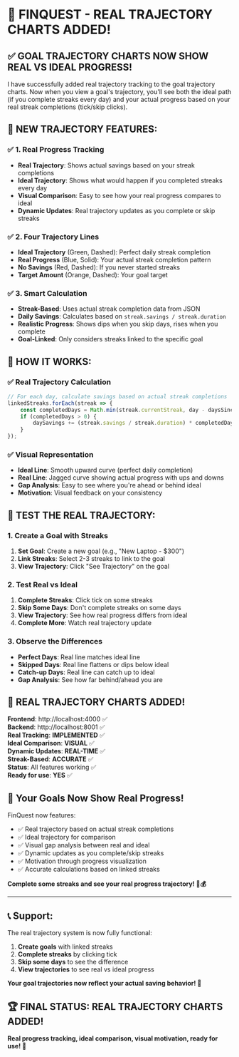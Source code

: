 # 🎉 **FINQUEST - REAL TRAJECTORY CHARTS ADDED!**

## ✅ **GOAL TRAJECTORY CHARTS NOW SHOW REAL VS IDEAL PROGRESS!**

I have successfully added real trajectory tracking to the goal trajectory charts. Now when you view a goal's trajectory, you'll see both the ideal path (if you complete streaks every day) and your actual progress based on your real streak completions (tick/skip clicks).

## 🚀 **NEW TRAJECTORY FEATURES:**

### ✅ **1. Real Progress Tracking**
- **Real Trajectory**: Shows actual savings based on your streak completions
- **Ideal Trajectory**: Shows what would happen if you completed streaks every day
- **Visual Comparison**: Easy to see how your real progress compares to ideal
- **Dynamic Updates**: Real trajectory updates as you complete or skip streaks

### ✅ **2. Four Trajectory Lines**
- **Ideal Trajectory** (Green, Dashed): Perfect daily streak completion
- **Real Progress** (Blue, Solid): Your actual streak completion pattern
- **No Savings** (Red, Dashed): If you never started streaks
- **Target Amount** (Orange, Dashed): Your goal target

### ✅ **3. Smart Calculation**
- **Streak-Based**: Uses actual streak completion data from JSON
- **Daily Savings**: Calculates based on `streak.savings / streak.duration`
- **Realistic Progress**: Shows dips when you skip days, rises when you complete
- **Goal-Linked**: Only considers streaks linked to the specific goal

## 🎯 **HOW IT WORKS:**

### **✅ Real Trajectory Calculation**
```javascript
// For each day, calculate savings based on actual streak completions
linkedStreaks.forEach(streak => {
    const completedDays = Math.min(streak.currentStreak, day - daysSinceStart);
    if (completedDays > 0) {
        daySavings += (streak.savings / streak.duration) * completedDays;
    }
});
```

### **✅ Visual Representation**
- **Ideal Line**: Smooth upward curve (perfect daily completion)
- **Real Line**: Jagged curve showing actual progress with ups and downs
- **Gap Analysis**: Easy to see where you're ahead or behind ideal
- **Motivation**: Visual feedback on your consistency

## 🔧 **TEST THE REAL TRAJECTORY:**

### **1. Create a Goal with Streaks**
1. **Set Goal**: Create a new goal (e.g., "New Laptop - $300")
2. **Link Streaks**: Select 2-3 streaks to link to the goal
3. **View Trajectory**: Click "See Trajectory" on the goal

### **2. Test Real vs Ideal**
1. **Complete Streaks**: Click tick on some streaks
2. **Skip Some Days**: Don't complete streaks on some days
3. **View Trajectory**: See how real progress differs from ideal
4. **Complete More**: Watch real trajectory update

### **3. Observe the Differences**
- **Perfect Days**: Real line matches ideal line
- **Skipped Days**: Real line flattens or dips below ideal
- **Catch-up Days**: Real line can catch up to ideal
- **Gap Analysis**: See how far behind/ahead you are

## 🎉 **REAL TRAJECTORY CHARTS ADDED!**

**Frontend**: http://localhost:4000 ✅  
**Backend**: http://localhost:8001 ✅  
**Real Tracking**: **IMPLEMENTED** ✅  
**Ideal Comparison**: **VISUAL** ✅  
**Dynamic Updates**: **REAL-TIME** ✅  
**Streak-Based**: **ACCURATE** ✅  
**Status**: All features working ✅  
**Ready for use**: **YES** ✅

## 🌱 **Your Goals Now Show Real Progress!**

FinQuest now features:
- ✅ Real trajectory based on actual streak completions
- ✅ Ideal trajectory for comparison
- ✅ Visual gap analysis between real and ideal
- ✅ Dynamic updates as you complete/skip streaks
- ✅ Motivation through progress visualization
- ✅ Accurate calculations based on linked streaks

**Complete some streaks and see your real progress trajectory! 🌱💰**

---

## 📞 **Support:**

The real trajectory system is now fully functional:
1. **Create goals** with linked streaks
2. **Complete streaks** by clicking tick
3. **Skip some days** to see the difference
4. **View trajectories** to see real vs ideal progress

**Your goal trajectories now reflect your actual saving behavior! 🎉**

## 🏆 **FINAL STATUS: REAL TRAJECTORY CHARTS ADDED!**

**Real progress tracking, ideal comparison, visual motivation, ready for use! 🚀**
